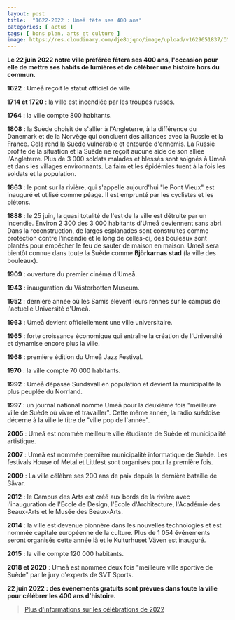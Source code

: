 ```yaml
---
layout: post
title:  "1622-2022 : Umeå fête ses 400 ans"
categories: [ actus ]
tags: [ bons plan, arts et culture ]
image: https://res.cloudinary.com/dje8bjqno/image/upload/v1629651837/IMG_20210308_151242__01__01_pbdoll.jpg
---
```


**Le 22 juin 2022 notre ville préférée fêtera ses 400 ans, l'occasion pour elle de mettre ses habits de lumières et de célébrer une histoire hors du commun.**

**1622** : Umeå reçoit le statut officiel de ville.  

**1714 et 1720** : la ville est incendiée par les troupes russes.  

**1764** : la ville compte 800 habitants.  

**1808** : la Suède choisit de s'allier à l'Angleterre, à la différence du Danemark et de la Norvège qui concluent des alliances avec la Russie et la France. Cela rend la Suède vulnérable et entourée d'ennemis. La Russie profite de la situation et la Suède ne reçoit aucune aide de son alliée l'Angleterre. Plus de 3 000 soldats malades et blessés sont soignés à Umeå et dans les villages environnants. La faim et les épidémies tuent à la fois les soldats et la population.  

**1863** : le pont sur la rivière, qui s'appelle aujourd'hui "le Pont Vieux" est inauguré et utilisé comme péage. Il est emprunté par les cyclistes et les piétons.  

**1888** : le 25 juin, la quasi totalité de l'est de la ville est détruite par un incendie. Environ 2 300 des 3 000 habitants d'Umeå deviennent sans abri. Dans la reconstruction, de larges esplanades sont construites comme protection contre l'incendie et le long de celles-ci, des bouleaux sont plantés pour empêcher le feu de sauter de maison en maison. Umeå sera bientôt connue dans toute la Suède comme **Björkarnas stad** (la ville des bouleaux).  

**1909** : ouverture du premier cinéma d'Umeå.  

**1943** : inauguration du Västerbotten Museum.  

**1952** : dernière année où les Samis élèvent leurs rennes sur le campus de l'actuelle Université d'Umeå.  

**1963** : Umeå devient officiellement une ville universitaire.  

**1965** : forte croissance économique qui entraîne la création de l'Université et dynamise encore plus la ville.  

**1968** : première édition du Umeå Jazz Festival.  

**1970** : la ville compte 70 000 habitants.  

**1992** : Umeå dépasse Sundsvall en population et devient la municipalité la plus peuplée du Norrland.  

**1997** : un journal national nomme Umeå pour la deuxième fois "meilleure ville de Suède où vivre et travailler". Cette même année, la radio suédoise décerne à la ville le titre de "ville pop de l'année".  

**2005** : Umeå est nommée meilleure ville étudiante de Suède et municipalité artistique.  

**2007** : Umeå est nommée première municipalité informatique de Suède. Les festivals House of Metal et Littfest sont organisés pour la première fois.  

**2009** : La ville célèbre ses 200 ans de paix depuis la dernière bataille de Sävar.  

**2012** : le Campus des Arts est créé aux bords de la rivière avec l'inauguration de l'Ecole de Design, l'Ecole d'Architecture, l'Académie des Beaux-Arts et le Musée des Beaux-Arts.  

**2014** : la ville est devenue pionnère dans les nouvelles technologies et est nommée capitale européenne de la culture. Plus de 1 054 événements seront organisés cette année là et le Kulturhuset Väven est inauguré.  

**2015** : la ville compte 120 000 habitants.

**2018 et 2020** : Umeå est nommée deux fois "meilleure ville sportive de Suède" par le jury d'experts de SVT Sports.  

**22 juin 2022 : des événements gratuits sont prévues dans toute la ville pour célébrer les 400 ans d'histoire.**

><a href="https://www.umea400.se/" target="_blank">Plus d'informations sur les célébrations de 2022</a>